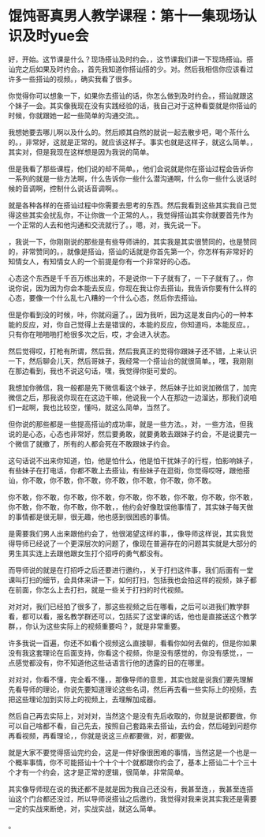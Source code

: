 # 馄饨哥真男人教学课程：第十一集现场认识及时yue会

好，开始。这节课是什么？现场搭讪及时约会。，这节课我们讲一下现场搭讪。搭讪完之后如果及时约会。，首先我知道你搭讪搭的少。对。然后我相信你应该看过许多一些搭讪的视频。，确实我看了很多。

你觉得你可以想象一下，如果你去搭讪的话，你怎么做到及时约会。，搭讪就跟这个妹子一会。其实像我现在没有实践经验的话，我自己对于这种看耍就是你搭讪的时候，你就跟她一起一些简单的沟通交流。。

我想她要去哪儿啊以及什么的。然后顺其自然的就说一起去散步吧，喝个茶什么的。，非常好，这就是正常的。就应该这样子。事实也就是这样子，就这么简单。，其实对，但是我现在这样想是因为我说的简单。

但是我看了那些课程，他们说的却不简单。，他们会说就是你在搭讪过程会告诉你一系列的就是一些方法啊，什么告诉你一些什么潜沟通啊，什么你一些什么说话时候的音调啊，控制什么说话音调啊。。

就是各种各样的在搭讪过程中你需要去思考的东西。然后我看到这些其实我自己觉得这些其实会扰乱你，不让你做一个正常的人。，我觉得搭讪其实你就要首先作为一个正常的人去和他沟通和交流就行了。，嗯，对，我先说一下。

，我说一下，你刚刚说的那些是有些导师讲的，其实我是其实很赞同的，也是赞同的，非常赞同的。，就像是搭讪，搭讪的话就是你首先第一个，你怎样有非常好的知情女人，有知情女人的一个前提是你有一个非常好的心态。

心态这个东西是千千百万练出来的，不是说你一下子就有了，一下子就有了。，你说你说，因为因为你会本能去反应，你现在我让你去搭讪，我告诉你要有什么样的心态，要像一个什么乱七八糟的一个什么心态，然后你去搭讪。

但是你看到没的时候，咔，你就闷逼了。，因为我听，因为这是发自内心的一种本能的反应，对，你自己觉得上去是错误的，本能的反应，你知道吗，本能反应。，只有你在啪啪啪打枪很多次之后，哎，才会进入状态。

然后觉得哎，打枪有所谓，然后我，然后我真正的觉得你跟妹子还不错，上来认识一下，然后聊会儿天，然后哥妹子，我经常一个搭讪台的就很简单。，嘿，我刚刚在那边看到，我也不说这句话，嘿，我觉得你挺可爱的。

我想加你微信，我一般都是先下微信看这个妹子，然后妹子比如说加微信了，加完微信之后，那我说你现在在这边干嘛，他说我一个人在那边一边溜达，那我们说咱们一起啊，我也比较空，懂吗，就这么简单，当然了。

但你说的那些都是一些提高搭讪的成功率，就是一些方法。，对，一些方法，但我说的是心态，心态也非常好，然后要勇敢，就要勇敢去跟妹子约会，不是说要完一个微信了就撤了，所有的人都会死在不敢跟妹子约会。

这句话说不出来你知道，怕，他是怕什么，他是怕干扰妹子的行程，怕影响妹子，有些妹子在打电话，你都不敢上去搭讪，有些妹子在逛街，你觉得哎呀，跟他搭讪，你不敢，你不敢，你不敢，你不敢，你不敢，你不敢，你不敢。

你不敢，你不敢，你不敢，你不敢，你不敢，你不敢，你不敢，你不敢，你不敢，你不敢，你不敢，你不敢，你不敢，，他约会好像耽误他事情了，其实妹子每天做的事情都是很无聊，很无趣，他也感到很困惑的事情。

是需要我们男人出来跟他约会了，他很渴望这样的事，，像导师这样说，其实我觉得导师已经说了一个更深层次的问题了，像现在普遍存在的问题其实就是大部分的男生其实连上去跟他跟女生打个招呼的勇气都没有。

而导师说的就是在打招呼之后还要进行邀约，，关于打扫这件事，我们后面有一堂课叫打扫的细节，会具体来讲一下，如何打扫，包括我也会拍这样的视频，妹子都在前面，你怎么上去打扫，就是一些关于打扫的时代视频。

对对对，我们已经拍了很多了，那这些视频之后在哪看，之后可以进我们教学群看，都可以看，报名教学群还可以，包括买了这堂课的话，他也是直接送这个教学群，，你认为这些实际上的视频重要吗？，就是非常重要。

许多我说一百遍，你还不如看个视频这么直接聊，看看你如何去做的，但是你如果没有我这套理论在后面支持，你看这个视频，你是没有感觉的，你没有感觉，，一点感觉都没有，你不知道他这些话语言行他的透露的目的在哪里。

对对对，你看不懂，完全看不懂，，那像导师的意思，其实也就是说我们要先理解先看导师的理论，你说先要知道理论这些名词，然后再去看一些实际上的视频，去把这些理论加到实际上的视频上，去理解加成器。

然后自己再去实际上，对对对，当然这个是没有先后收取的，你就是说都要做，你可以自己啥都不看，自己先去，按照自己套路来去搭讪，去约会，然后碰到问题你再看视频，再看理论，，你就是说这三点都要做，对，都要做。

就是大家不要觉得搭讪完约会，这是一件好像很困难的事情，当然这是一个也是一个概率事情，你不可能搭讪十个十个十个就都跟你约会了，基本上搭讪二十个三十个才有一个约会，这才是正常的逻辑，很简单，非常简单。

其实像导师现在说的我还都不是就是因为我自己还没有，我甚至连，，我甚至连搭讪这个门台都还没过，所以导师说搭讪之后邀约，我觉得对我来说其实我还是需要一定的实战来断绝，对，实战实战，就这么简单。

。